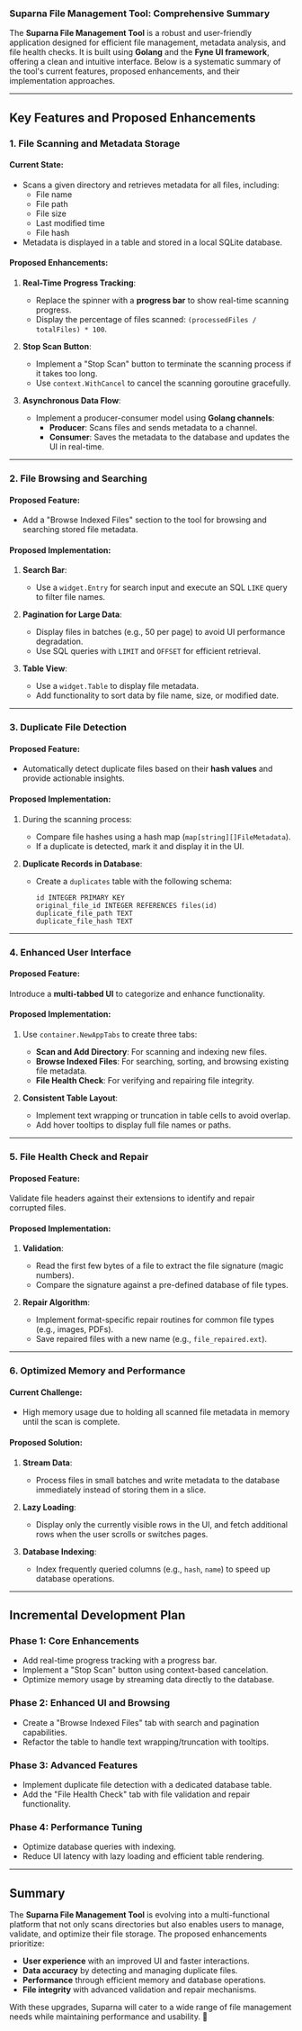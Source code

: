 ### **Suparna File Management Tool: Comprehensive Summary**

The **Suparna File Management Tool** is a robust and user-friendly application designed for efficient file management, metadata analysis, and file health checks. It is built using **Golang** and the **Fyne UI framework**, offering a clean and intuitive interface. Below is a systematic summary of the tool's current features, proposed enhancements, and their implementation approaches.

---

## **Key Features and Proposed Enhancements**

### **1. File Scanning and Metadata Storage**
#### **Current State**:
- Scans a given directory and retrieves metadata for all files, including:
  - File name
  - File path
  - File size
  - Last modified time
  - File hash
- Metadata is displayed in a table and stored in a local SQLite database.

#### **Proposed Enhancements**:
1. **Real-Time Progress Tracking**:
   - Replace the spinner with a **progress bar** to show real-time scanning progress.
   - Display the percentage of files scanned: `(processedFiles / totalFiles) * 100`.

2. **Stop Scan Button**:
   - Implement a "Stop Scan" button to terminate the scanning process if it takes too long.
   - Use `context.WithCancel` to cancel the scanning goroutine gracefully.

3. **Asynchronous Data Flow**:
   - Implement a producer-consumer model using **Golang channels**:
     - **Producer**: Scans files and sends metadata to a channel.
     - **Consumer**: Saves the metadata to the database and updates the UI in real-time.

---

### **2. File Browsing and Searching**
#### **Proposed Feature**:
- Add a "Browse Indexed Files" section to the tool for browsing and searching stored file metadata.

#### **Proposed Implementation**:
1. **Search Bar**:
   - Use a `widget.Entry` for search input and execute an SQL `LIKE` query to filter file names.
   
2. **Pagination for Large Data**:
   - Display files in batches (e.g., 50 per page) to avoid UI performance degradation.
   - Use SQL queries with `LIMIT` and `OFFSET` for efficient retrieval.

3. **Table View**:
   - Use a `widget.Table` to display file metadata.
   - Add functionality to sort data by file name, size, or modified date.

---

### **3. Duplicate File Detection**
#### **Proposed Feature**:
- Automatically detect duplicate files based on their **hash values** and provide actionable insights.

#### **Proposed Implementation**:
1. During the scanning process:
   - Compare file hashes using a hash map (`map[string][]FileMetadata`).
   - If a duplicate is detected, mark it and display it in the UI.
   
2. **Duplicate Records in Database**:
   - Create a `duplicates` table with the following schema:
     ```
     id INTEGER PRIMARY KEY
     original_file_id INTEGER REFERENCES files(id)
     duplicate_file_path TEXT
     duplicate_file_hash TEXT
     ```

---

### **4. Enhanced User Interface**
#### **Proposed Feature**:
Introduce a **multi-tabbed UI** to categorize and enhance functionality.

#### **Proposed Implementation**:
1. Use `container.NewAppTabs` to create three tabs:
   - **Scan and Add Directory**: For scanning and indexing new files.
   - **Browse Indexed Files**: For searching, sorting, and browsing existing file metadata.
   - **File Health Check**: For verifying and repairing file integrity.

2. **Consistent Table Layout**:
   - Implement text wrapping or truncation in table cells to avoid overlap.
   - Add hover tooltips to display full file names or paths.

---

### **5. File Health Check and Repair**
#### **Proposed Feature**:
Validate file headers against their extensions to identify and repair corrupted files.

#### **Proposed Implementation**:
1. **Validation**:
   - Read the first few bytes of a file to extract the file signature (magic numbers).
   - Compare the signature against a pre-defined database of file types.

2. **Repair Algorithm**:
   - Implement format-specific repair routines for common file types (e.g., images, PDFs).
   - Save repaired files with a new name (e.g., `file_repaired.ext`).

---

### **6. Optimized Memory and Performance**
#### **Current Challenge**:
- High memory usage due to holding all scanned file metadata in memory until the scan is complete.

#### **Proposed Solution**:
1. **Stream Data**:
   - Process files in small batches and write metadata to the database immediately instead of storing them in a slice.
   
2. **Lazy Loading**:
   - Display only the currently visible rows in the UI, and fetch additional rows when the user scrolls or switches pages.

3. **Database Indexing**:
   - Index frequently queried columns (e.g., `hash`, `name`) to speed up database operations.

---

## **Incremental Development Plan**

### **Phase 1: Core Enhancements**
- Add real-time progress tracking with a progress bar.
- Implement a "Stop Scan" button using context-based cancelation.
- Optimize memory usage by streaming data directly to the database.

### **Phase 2: Enhanced UI and Browsing**
- Create a "Browse Indexed Files" tab with search and pagination capabilities.
- Refactor the table to handle text wrapping/truncation with tooltips.

### **Phase 3: Advanced Features**
- Implement duplicate file detection with a dedicated database table.
- Add the "File Health Check" tab with file validation and repair functionality.

### **Phase 4: Performance Tuning**
- Optimize database queries with indexing.
- Reduce UI latency with lazy loading and efficient table rendering.

---

## **Summary**
The **Suparna File Management Tool** is evolving into a multi-functional platform that not only scans directories but also enables users to manage, validate, and optimize their file storage. The proposed enhancements prioritize:
- **User experience** with an improved UI and faster interactions.
- **Data accuracy** by detecting and managing duplicate files.
- **Performance** through efficient memory and database operations.
- **File integrity** with advanced validation and repair mechanisms.

With these upgrades, Suparna will cater to a wide range of file management needs while maintaining performance and usability. 🚀